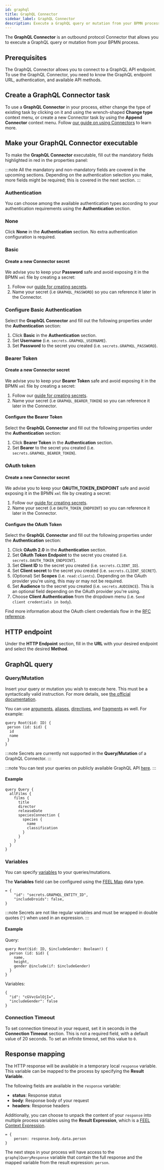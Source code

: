 ```yaml
---
id: graphql
title: GraphQL Connector
sidebar_label: GraphQL Connector
description: Execute a GraphQL query or mutation from your BPMN process.
---
```


The **GraphQL Connector** is an outbound protocol Connector that allows you to execute a GraphQL query or mutation from your BPMN process.

## Prerequisites

The GraphQL Connector allows you to connect to a GraphQL API endpoint. To use the GraphQL Connector, you need to know the GraphQL endpoint URL, authentication, and available API methods.

## Create a GraphQL Connector task

To use a **GraphQL Connector** in your process, either change the type of existing task by clicking on it and using the wrench-shaped **Change type** context menu, or create a new Connector task by using the **Append Connector** context menu. Follow [our guide on using Connectors](/components/connectors/use-connectors/index.md) to learn more.

## Make your GraphQL Connector executable

To make the **GraphQL Connector** executable, fill out the mandatory fields highlighted in red in the properties panel:

:::note
All the mandatory and non-mandatory fields are covered in the upcoming sections. Depending on the authentication selection you make, more fields might be required; this is covered in the next section.
:::

### Authentication

You can choose among the available authentication types according to your authentication requirements using the **Authentication** section.

### None

Click **None** in the **Authentication** section. No extra authentication configuration is required.

### Basic

#### Create a new Connector secret

We advise you to keep your **Password** safe and avoid exposing it in the BPMN `xml` file by creating a secret:

1. Follow our [guide for creating secrets](/components/console/manage-clusters/manage-secrets.md).
2. Name your secret (i.e `GRAPHQL_PASSWORD`) so you can reference it later in the Connector.

### Configure Basic Authentication

Select the **GraphQL Connector** and fill out the following properties under the **Authentication** section:

1. Click **Basic** in the **Authentication** section.
2. Set **Username** (i.e. `secrets.GRAPHQL_USERNAME`).
3. Set **Password** to the secret you created (i.e. `secrets.GRAPHQL_PASSWORD`).

### Bearer Token

#### Create a new Connector secret

We advise you to keep your **Bearer Token** safe and avoid exposing it in the BPMN `xml` file by creating a secret:

1. Follow our [guide for creating secrets](/components/console/manage-clusters/manage-secrets.md).
2. Name your secret (i.e `GRAPHQL_BEARER_TOKEN`) so you can reference it later in the Connector.

#### Configure the Bearer Token

Select the **GraphQL Connector** and fill out the following properties under the **Authentication** section:

1. Click **Bearer Token** in the **Authentication** section.
2. Set **Bearer** to the secret you created (i.e. `secrets.GRAPHQL_BEARER_TOKEN`).

### OAuth token

#### Create a new Connector secret

We advise you to keep your **OAUTH_TOKEN_ENDPOINT** safe and avoid exposing it in the BPMN `xml` file by creating a secret:

1. Follow our [guide for creating secrets](/components/console/manage-clusters/manage-secrets.md).
2. Name your secret (i.e `OAUTH_TOKEN_ENDPOINT`) so you can reference it later in the Connector.

#### Configure the OAuth Token

Select the **GraphQL Connector** and fill out the following properties under the **Authentication** section:

1. Click **OAuth 2.0** in the **Authentication** section.
2. Set **OAuth Token Endpoint** to the secret you created (i.e. `secrets.OAUTH_TOKEN_ENDPOINT`).
3. Set **Client ID** to the secret you created (i.e. `secrets.CLIENT_ID`).
4. Set **Client secret** to the secret you created (i.e. `secrets.CLIENT_SECRET`).
5. (Optional) Set **Scopes** (i.e. `read:clients`). Depending on the OAuth provider you're using, this may or may not be required.
6. Set **Audience** to the secret you created (i.e. `secrets.AUDIENCE`). This is an optional field depending on the OAuth provider you're using.
7. Choose **Client Authentication** from the dropdown menu (i.e. `Send client credentials in body`).

Find more information about the OAuth client credentials flow in the [RFC reference](https://www.rfc-editor.org/rfc/rfc6749#section-4.4).

## HTTP endpoint

Under the **HTTP Endpoint** section, fill in the **URL** with your desired endpoint and select the desired **Method**.

## GraphQL query

### Query/Mutation

Insert your query or mutation you wish to execute here. This must be a syntactically valid instruction. For more details, see [the official documentation](https://graphql.org/learn/queries/).

You can use [arguments](https://graphql.org/learn/queries/#arguments), [aliases](https://graphql.org/learn/queries/#aliases), [directives](https://graphql.org/learn/queries/#directives), and [fragments](https://graphql.org/learn/queries/#fragments) as well.
For example:

```text
query Root($id: ID) {
 person (id: $id) {
  id
  name
 }
}
```

:::note
Secrets are currently not supported in the **Query/Mutation** of a GraphQL Connector.
:::

:::note
You can test your queries on publicly available GraphQL API [here](https://studio.apollographql.com/public/star-wars-swapi/home?variant=current).
:::

#### Example

```text
query Query {
  allFilms {
    films {
      title
      director
      releaseDate
      speciesConnection {
        species {
          name
          classification
        }
      }
    }
  }
}
```

### Variables

You can specify [variables](https://graphql.org/learn/queries/#variables) to your queries/mutations.

The **Variables** field can be configured using the [FEEL Map](https://camunda.github.io/feel-scala/docs/reference/language-guide/feel-data-types/#context) data type.

```text
= {
    "id": "secrets.GRAPHQL_ENTITY_ID",
    "includeDroids": false,
}
```

:::note
Secrets are not like regular variables and must be wrapped in double quotes (`"`) when used in an expression.
:::

#### Example

Query:

```text
query Root($id: ID, $includeGender: Boolean!) {
  person (id: $id) {
    name,
    height,
    gender @include(if: $includeGender)
  }
}
```

Variables:

```text
{
  "id": "cGVvcGxlOjI=",
  "includeGender": false
}
```

### Connection Timeout

To set connection timeout in your request, set it in seconds in the **Connection Timeout** section.
This is not a required field, with a default value of 20 seconds. To set an infinite timeout, set this value to `0`.

## Response mapping

The HTTP response will be available in a temporary local `response` variable. This variable can be mapped to the process by specifying the **Result Variable**.

The following fields are available in the `response` variable:

- **status**: Response status
- **body**: Response body of your request
- **headers**: Response headers

Additionally, you can choose to unpack the content of your `response` into multiple process variables using the **Result Expression**, which is a [FEEL Context Expression](/components/modeler/feel/language-guide/feel-context-expressions.md).

```text
= {
    person: response.body.data.person
}
```

The next steps in your process will have access to the `graphqlQueryResponse` variable that contain the full response and the mapped variable from the result expression: `person`.
